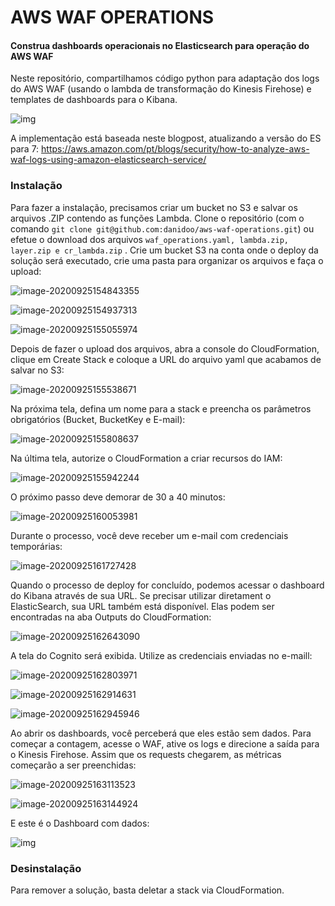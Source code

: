 # AWS WAF OPERATIONS

#### Construa dashboards operacionais no Elasticsearch para operação do AWS WAF

Neste repositório, compartilhamos código python para adaptação dos logs do AWS WAF (usando o lambda de transformação do Kinesis Firehose) e templates de dashboards para o Kibana.

![img](assets/SETUP/dashboard1.png)

A implementação está baseada neste blogpost, atualizando a versão do ES para 7:
https://aws.amazon.com/pt/blogs/security/how-to-analyze-aws-waf-logs-using-amazon-elasticsearch-service/

### Instalação

Para fazer a instalação, precisamos criar um bucket no S3 e salvar os arquivos .ZIP contendo as funções Lambda. Clone o repositório (com o comando `git clone git@github.com:danidoo/aws-waf-operations.git`) ou efetue o download dos arquivos `waf_operations.yaml, lambda.zip, layer.zip e cr_lambda.zip` . Crie um bucket S3 na conta onde o deploy da solução será executado, crie uma pasta para organizar os arquivos e faça o upload:

![image-20200925154843355](assets/SETUP/image-20200925154843355.png)

![image-20200925154937313](assets/SETUP/image-20200925154937313.png)

![image-20200925155055974](assets/SETUP/image-20200925155055974.png)

Depois de fazer o upload dos arquivos, abra a console do CloudFormation, clique em Create Stack e coloque a URL do arquivo yaml que acabamos de salvar no S3:

![image-20200925155538671](assets/SETUP/image-20200925155538671.png)

Na próxima tela, defina um nome para a stack e preencha os parâmetros obrigatórios (Bucket, BucketKey e E-mail):

![image-20200925155808637](assets/SETUP/image-20200925155808637.png)

Na última tela, autorize o CloudFormation a criar recursos do IAM:

![image-20200925155942244](assets/SETUP/image-20200925155942244.png)

O próximo passo deve demorar de 30 a 40 minutos:

![image-20200925160053981](assets/SETUP/image-20200925160053981.png)

Durante o processo, você deve receber um e-mail com credenciais temporárias:

![image-20200925161727428](assets/SETUP/image-20200925161727428.png)

Quando o processo de deploy for concluído, podemos acessar o dashboard do Kibana através de sua URL. Se precisar utilizar diretament o ElasticSearch, sua URL também está disponível. Elas podem ser encontradas na aba Outputs do CloudFormation:

![image-20200925162643090](assets/SETUP/image-20200925162643090.png)

A tela do Cognito será exibida. Utilize as credenciais enviadas no e-maill:

![image-20200925162803971](assets/SETUP/image-20200925162803971.png)

![image-20200925162914631](assets/SETUP/image-20200925162914631.png)

![image-20200925162945946](assets/SETUP/image-20200925162945946.png)

Ao abrir os dashboards, você perceberá que eles estão sem dados. Para começar a contagem, acesse o WAF, ative os logs e direcione a saída para o Kinesis Firehose. Assim que os requests chegarem, as métricas começarão a ser preenchidas:

![image-20200925163113523](assets/SETUP/image-20200925163113523.png)

![image-20200925163144924](assets/SETUP/image-20200925163144924.png)

E este é o Dashboard com dados:

![img](assets/SETUP/dashboard1.png)

### Desinstalação

Para remover a solução, basta deletar a stack via CloudFormation.
